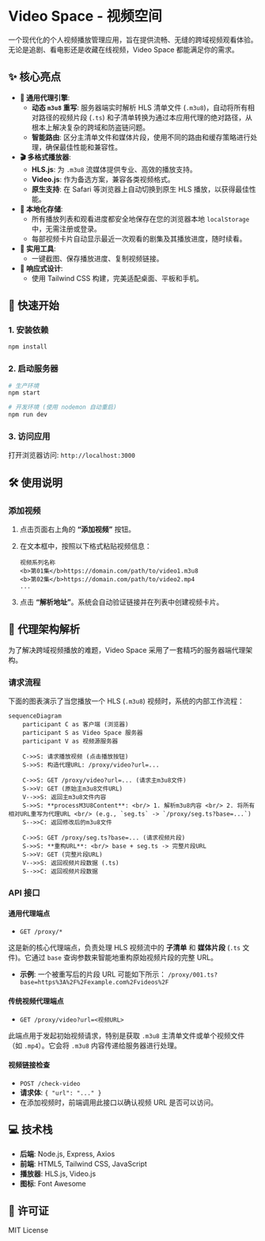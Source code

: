 # Video Space - 视频空间

一个现代化的个人视频播放管理应用，旨在提供流畅、无缝的跨域视频观看体验。无论是追剧、看电影还是收藏在线视频，Video Space 都能满足你的需求。

## ✨ 核心亮点

-   **🚀 通用代理引擎**:
    -   **动态 `m3u8` 重写**: 服务器端实时解析 HLS 清单文件 (`.m3u8`)，自动将所有相对路径的视频片段 (`.ts`) 和子清单转换为通过本应用代理的绝对路径，从根本上解决复杂的跨域和防盗链问题。
    -   **智能路由**: 区分主清单文件和媒体片段，使用不同的路由和缓存策略进行处理，确保最佳性能和兼容性。
-   **🎬 多格式播放器**:
    -   **HLS.js**: 为 `.m3u8` 流媒体提供专业、高效的播放支持。
    -   **Video.js**: 作为备选方案，兼容各类视频格式。
    -   **原生支持**: 在 Safari 等浏览器上自动切换到原生 HLS 播放，以获得最佳性能。
-   **💾 本地化存储**:
    -   所有播放列表和观看进度都安全地保存在您的浏览器本地 `localStorage` 中，无需注册或登录。
    -   每部视频卡片自动显示最近一次观看的剧集及其播放进度，随时续看。
-   **📸 实用工具**:
    -   一键截图、保存播放进度、复制视频链接。
-   **📱 响应式设计**:
    -   使用 Tailwind CSS 构建，完美适配桌面、平板和手机。

## 🚀 快速开始

### 1. 安装依赖

```bash
npm install
```

### 2. 启动服务器

```bash
# 生产环境
npm start

# 开发环境 (使用 nodemon 自动重启)
npm run dev
```

### 3. 访问应用

打开浏览器访问: `http://localhost:3000`

## 🛠️ 使用说明

### 添加视频

1.  点击页面右上角的 **“添加视频”** 按钮。
2.  在文本框中，按照以下格式粘贴视频信息：

    ```
    视频系列名称
    <b>第01集</b>https://domain.com/path/to/video1.m3u8
    <b>第02集</b>https://domain.com/path/to/video2.mp4
    ...
    ```

3.  点击 **“解析地址”**。系统会自动验证链接并在列表中创建视频卡片。

## 🔧 代理架构解析

为了解决跨域视频播放的难题，Video Space 采用了一套精巧的服务器端代理架构。

### 请求流程

下面的图表演示了当您播放一个 HLS (`.m3u8`) 视频时，系统的内部工作流程：

```mermaid
sequenceDiagram
    participant C as 客户端 (浏览器)
    participant S as Video Space 服务器
    participant V as 视频源服务器

    C->>S: 请求播放视频 (点击播放按钮)
    S->>S: 构造代理URL: /proxy/video?url=...
    
    C->>S: GET /proxy/video?url=... (请求主m3u8文件)
    S->>V: GET (原始主m3u8文件URL)
    V-->>S: 返回主m3u8文件内容
    S->>S: **processM3U8Content**: <br/> 1. 解析m3u8内容 <br/> 2. 将所有相对URL重写为代理URL <br/> (e.g., `seg.ts` -> `/proxy/seg.ts?base=...`)
    S-->>C: 返回修改后的m3u8文件

    C->>S: GET /proxy/seg.ts?base=... (请求视频片段)
    S->>S: **重构URL**: <br/> base + seg.ts -> 完整片段URL
    S->>V: GET (完整片段URL)
    V-->>S: 返回视频片段数据 (.ts)
    S-->>C: 返回视频片段数据
```

### API 接口

#### 通用代理端点

-   `GET /proxy/*`

这是新的核心代理端点，负责处理 HLS 视频流中的 **子清单** 和 **媒体片段** (`.ts` 文件)。它通过 `base` 查询参数来智能地重构原始视频片段的完整 URL。

-   **示例**: 一个被重写后的片段 URL 可能如下所示：
    `/proxy/001.ts?base=https%3A%2F%2Fexample.com%2Fvideos%2F`

#### 传统视频代理端点

-   `GET /proxy/video?url=<视频URL>`

此端点用于发起初始视频请求，特别是获取 `.m3u8` 主清单文件或单个视频文件（如 `.mp4`）。它会将 `.m3u8` 内容传递给服务器进行处理。

#### 视频链接检查

-   `POST /check-video`
-   **请求体**: `{ "url": "..." }`
-   在添加视频时，前端调用此接口以确认视频 URL 是否可以访问。

## 💻 技术栈

-   **后端**: Node.js, Express, Axios
-   **前端**: HTML5, Tailwind CSS, JavaScript
-   **播放器**: HLS.js, Video.js
-   **图标**: Font Awesome

## 📄 许可证

MIT License
